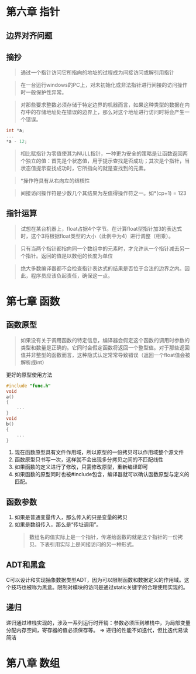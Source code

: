 # 第六章 指针
## 边界对齐问题
## 摘抄
> 通过一个指针访问它所指向的地址的过程成为间接访问或解引用指针

> 在一台运行windows的PC上，对未初始化或非法指针进行间接的访问操作时一般保护性异常。

>对那些要求整数必须存储于特定边界的机器而言，如果这种类型的数据在内存中的存储地址处在错误的边界上，那么对这个地址进行访问时将会产生一个错误。
```C
int *a;
...
*a - 12;
```
>相比赋指针为零值使其为NULL指针，一种更为安全的策略是让函数返回两个独立的值：首先是个状态值，用于提示查找是否成功；其次是个指针，当状态值提示查找成功时，它所指向的就是查找到的元素。

> *操作符具有从右向左的结核性

> 间接访问操作符是少数几个其结果为左值得操作符之一。如*(cp+1) = 123
## 指针运算
> 试想在某台机器上，float占据4个字节。在计算float型指针加3的表达式时，这个3将根据float类型的大小（此例中为4）进行调整（相乘）。

> 只有当两个指针都指向同一个数组中的元素时，才允许从一个指针减去另一个指针。返回的值是以数组的长度为单位

> 绝大多数编译器都不会检查指针表达式的结果是否位于合法的边界之内。因此，程序员应该负起责任，确保这一点。
# 第七章 函数
## 函数原型
>如果没有关于调用函数的特定信息，编译器会假定这个函数的调用时参数的类型和数量是正确的。它同时会假定函数将返回一个整型值。对于那些返回值并非整型的函数而言，这种隐式认定常常导致错误（返回一个float值会被解析成int）

更好的原型使用方法
```C
#include "func.h"
void
a()
{
    ...
}
void
b()
{
    ...
}
```
1. 现在函数原型具有文件作用域，所以原型的一份拷贝可以作用域整个源文件
2. 函数原型只书写一次，这样就不会出现多分拷贝之间的不匹配线性
3. 如果函数的定义进行了修改，只需修改原型，重新编译即可
4. 如果函数的原型同时也被#include包含，编译器就可以确认函数原型与定义的匹配。
## 函数参数
1. 如果是普通变量传入，那么传入的只是变量的拷贝
2. 如果是数组传入，那么是“传址调用”。
    > 数组名的值实际上是一个指针，传递给函数的就是这个指针的一份拷贝。下表引用实际上是间接访问的另一种形式。
## ADT和黑盒
C可以设计和实现抽象数据类型ADT，因为可以限制函数和数据定义的作用域。这个技巧也被称为黑盒。限制对模块的访问是通过static关键字的合理使用实现的。
## 递归
递归通过堆栈实现的，涉及一系列运行时开销：参数必须压到堆栈中，为局部变量分配内存空间，寄存器的值必须保存等。
=> 递归的性能不如迭代，但比迭代易读简洁
# 第八章 数组
